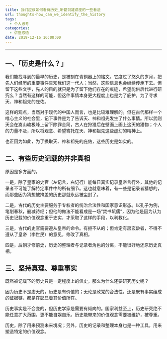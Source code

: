 ```yaml
---
title: 我们应该如何看待历史_听葛剑雄讲座的一些看法
url: thoughts-how_can_we_identify_the_history
tags:
  - 个人思考
categories:
  - 讲座感悟
date: 2019-12-16 16:00:00
---
```


* * *

## 一、「历史是什么？」

我们能找寻到的最早的历史，是被刻在青铜器上的铭文。它度过了悠久的岁月，把先人们经历的重要事件告知我们这一代人；当然，这些信息也会继续传承下去。但留下这些文字，先人的目的就只是为了留下他们存在的痕迹，希望能供后代进行研究么？当然有这样的可能，但这件事情本身更大程度上也是为了庇护，为了寻求天、神和祖先的庇佑。<!-- more -->

这样的观点，当然对于现代的中国人而言，也是比较难理解的。但在古代那样一个唯心主义的社会里，记下事件是为了告诉天、神和祖先发生了什么事情。所以武则天会在嵩山峻极峰上留下除罪金简，古人在狩猎后在壁画上画上这天的猎物；个人的力量不及，所以将观念、希望寄托在天、神和祖先这些虚幻的精神上。

也正因为如此，为了换取天、神和祖先的庇佑，这些历史是如实的。

## 二、有些历史记载的并非真相

原因是多方面的。

一是，除了皇家的史官（左记言，右记行）能每日真实记录皇帝言行外，其他的记录者不可能了解特定事件中的所有细节。这也就意味着，有一些是记录者猜想的，而那些因为猜想被掩盖的历史那就永远被尘封了。

二是，古代的历史主要服务于专权者的统治合法性和国家意识形态。以孔子为例，笔削春秋，删减诗经；但他的做法不能看成是一场“焚书坑儒”，因为他是因为认为历史记载的价值观念重于史实，才采取了这样的手段，以利教化。

三是，古代的史官需要遵从皇帝的命令。有拒不从的；但肯定有房玄龄者，不得不遵从了皇帝（李世民）的意见，修改了真相。

四是，后朝才修前史，历史的整理者与记录者角色的分离，不能很好地还原历史真相。

## 三、坚持真理、尊重事实

既然被记载下的历史只是一定程度上的信史，那么为什么还要研究历史呢？

因为历史不是虚无的，历史是有价值的；无论是政党的合法性，还是既有事实组成的证据链，都是在彰显着其价值所在。

历史事实是不会变的，但历史学家是需要有倾向的。国家利益至上，历史研究绝不能任意扩大范围，更不能自娱自乐。历史能带来的价值观念需要被维护，被尊重。

历史，除了用来预测未来境况；另外，历史的记录和整理本身也是一种工具，用来塑造特定的价值观念。


